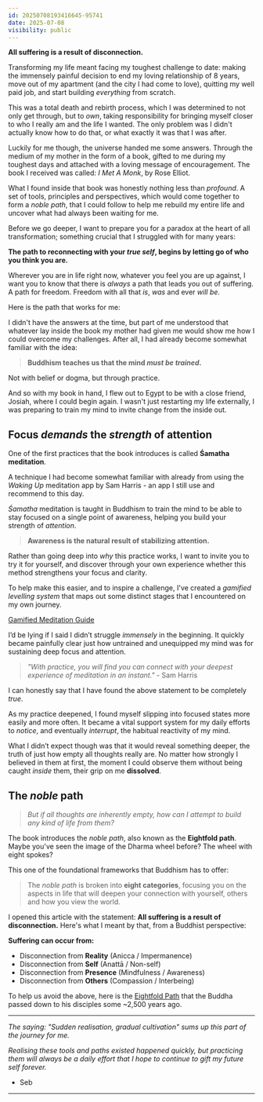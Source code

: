 ```yaml
---
id: 20250708193416645-95741
date: 2025-07-08
visibility: public
---
```


**All suffering is a result of disconnection.**

Transforming my life meant facing my toughest challenge to date: making the immensely painful decision to end my loving relationship of 8 years, move out of my apartment (and the city I had come to love), quitting my well paid job, and start building *everything* from scratch.

This was a total death and rebirth process, which I was determined to not only get through, but to *own*, taking responsibility for bringing myself closer to who I really am and the life I wanted. The only problem was I didn't actually know how to do that, or what exactly it was that I was after.

Luckily for me though, the universe handed me some answers. Through the medium of my mother in the form of a book, gifted to me during my toughest days and attached with a loving message of encouragement. The book I received was called: *I Met A Monk*, by Rose Elliot.

What I found inside that book was honestly nothing less than *profound*. A set of tools, principles and perspectives, which would come together to form a *noble path*, that I could follow to help me rebuild my entire life and uncover what had always been waiting for me.

Before we go deeper, I want to prepare you for a paradox at the heart of all transformation; something crucial that I struggled with for many years:

**The path to reconnecting with your *true self*, begins by letting go of who you think you are.**

Wherever you are in life right now, whatever you feel you are up against, I want you to know that there is *always* a path that leads you out of suffering. A path for freedom. Freedom with all that *is*, *was* and ever *will be*.

Here is the path that works for me:

I didn't have the answers at the time, but part of me understood that whatever lay inside the book my mother had given me would show me how I could overcome my challenges. After all, I had already become somewhat familiar with the idea:

 > 
 > **Buddhism teaches us that the mind *must be trained*.**

Not with belief or dogma, but through practice.

And so with my book in hand, I flew out to Egypt to be with a close friend, Josiah, where I could begin again. I wasn't just restarting my life externally, I was preparing to train my mind to invite change from the inside out.

## **Focus *demands* the *strength* of attention**

One of the first practices that the book introduces is called **Śamatha meditation**.

A technique I had become somewhat familiar with already from using the *Waking Up* meditation app by Sam Harris - an app I still use and recommend to this day.

*Śamatha* meditation is taught in Buddhism to train the mind to be able to stay focused on a single point of awareness, helping you build your strength of *attention*.

 > 
 > **Awareness is the natural result of stabilizing attention.**

Rather than going deep into *why* this practice works, I want to invite you to try it for yourself, and discover through your own experience whether this method strengthens your focus and clarity.

To help make this easier, and to inspire a challenge, I've created a *gamified levelling system* that maps out some distinct stages that I encountered on my own journey.

[Gamified Meditation Guide](..\..\1%20%20%F0%9F%8C%90%20%20Atlas\Dots\Things\Gamified%20Meditation%20Guide.md)

I’d be lying if I said I didn’t struggle *immensely* in the beginning. It quickly became painfully clear just how untrained and unequipped my mind was for sustaining deep focus and attention.

 > 
 > *"With practice, you will find you can connect with your deepest experience of meditation in an instant."* - Sam Harris

I can honestly say that I have found the above statement to be completely *true*.

As my practice deepened, I found myself slipping into focused states more easily and more often. It became a vital support system for my daily efforts to *notice*, and eventually *interrupt*, the habitual reactivity of my mind.

What I didn’t expect though was that it would reveal something deeper, the truth of just how empty all thoughts really are. No matter how strongly I believed in them at first, the moment I could observe them without being caught *inside* them, their grip on me **dissolved**.

## The *noble* path

 > 
 > *But if all thoughts are inherently empty, how can I attempt to build any kind of life from them?*

The book introduces the *noble path*, also known as the **Eightfold path**. Maybe you've seen the image of the Dharma wheel before? The wheel with eight spokes?

This one of the foundational frameworks that Buddhism has to offer:

 > 
 > The *noble path* is broken into **eight categories**, focusing you on the aspects in life that will deepen your connection with yourself, others and how you view the world.

I opened this article with the statement: **All suffering is a result of disconnection.** Here's what I meant by that, from a Buddhist perspective:

**Suffering can occur from:**

* Disconnection from **Reality** (Anicca / Impermanence)
* Disconnection from **Self** (Anattā / Non-self)
* Disconnection from **Presence** (Mindfulness / Awareness)
* Disconnection from **Others** (Compassion / Interbeing)

To help us avoid the above, here is the [Eightfold Path](..\..\1%20%20%F0%9F%8C%90%20%20Atlas\Dots\Concepts\Eightfold%20Path.md) that the Buddha passed down to his disciples some ~2,500 years ago.

---

*The saying: "Sudden realisation, gradual cultivation" sums up this part of the journey for me.*

*Realising these tools and paths existed happened quickly, but practicing them will always be a daily effort that I hope to continue to gift my future self forever.*

- Seb

---
